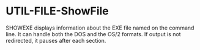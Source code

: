 # UTIL-FILE-ShowFile
SHOWEXE displays information about the EXE file named on the  command line.  It can handle both the DOS and the OS/2 formats. If output is not redirected, it pauses after each section.
